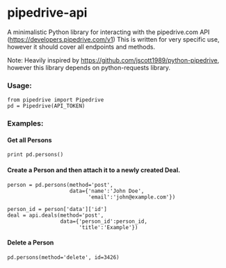 pipedrive-api
=============

A minimalistic Python library for interacting with the pipedrive.com API (https://developers.pipedrive.com/v1)
This is written for very specific use, however it should cover all endpoints and methods.

Note: Heavily inspired by https://github.com/jscott1989/python-pipedrive, however this library depends on python-requests library.

### Usage:

```
from pipedrive import Pipedrive
pd = Pipedrive(API_TOKEN)
```

### Examples:

#### Get all Persons
```
print pd.persons()
```

#### Create a Person and then attach it to a newly created Deal.
```
person = pd.persons(method='post', 
					data={'name':'John Doe', 
						  'email':'john@example.com'})

person_id = person['data']['id']
deal = api.deals(method='post', 
				 data={'person_id':person_id, 
				 	   'title':'Example'})
```

#### Delete a Person
```
pd.persons(method='delete', id=3426)
```
